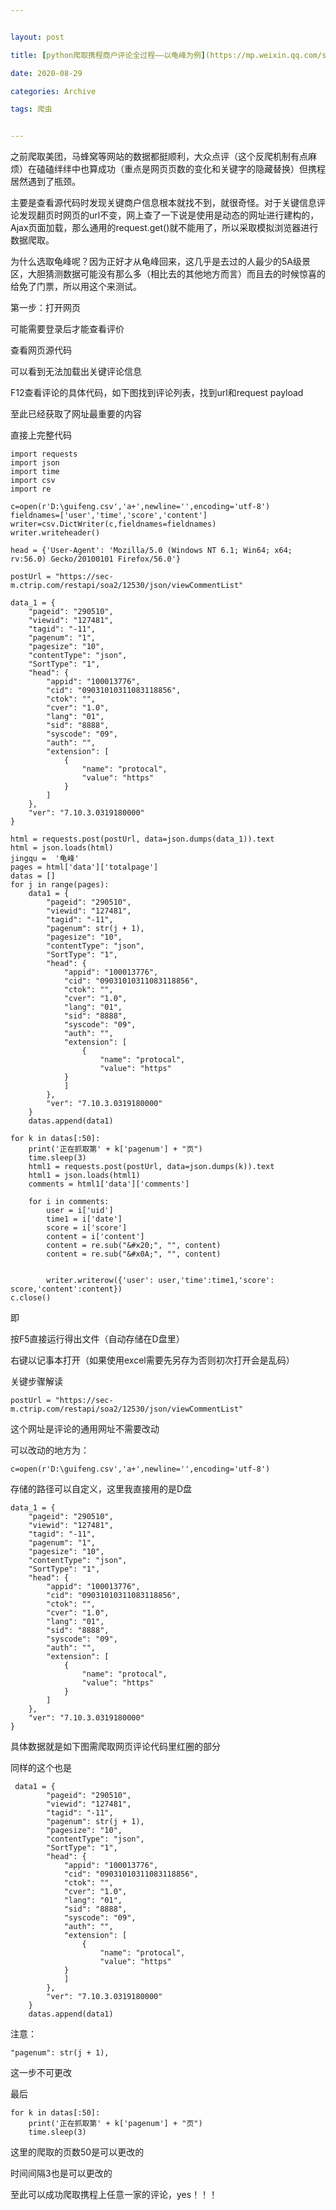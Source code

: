 ```yaml
---


layout: post

title: [python爬取携程商户评论全过程——以龟峰为例](https://mp.weixin.qq.com/s?__biz=MzA3MDQ2NzE5Mw==&mid=2652773510&idx=1&sn=83d4c87c55209fa14da22a91bf57949a&chksm=84d6d790b3a15e8613deabaa89f7a398f0ea2ba63dc38e0246381d612ded643589abdbb50dfb&token=184373101&lang=zh_CN#rd)  

date: 2020-08-29

categories: Archive

tags: 爬虫


---
```


之前爬取美团，马蜂窝等网站的数据都挺顺利，大众点评（这个反爬机制有点麻烦）在磕磕绊绊中也算成功（重点是网页页数的变化和关键字的隐藏替换）但携程居然遇到了瓶颈。



主要是查看源代码时发现关键商户信息根本就找不到，就很奇怪。对于关键信息评论发现翻页时网页的url不变，网上查了一下说是使用是动态的网址进行建构的，Ajax页面加载，那么通用的request.get()就不能用了，所以采取模拟浏览器进行数据爬取。



为什么选取龟峰呢？因为正好才从龟峰回来，这几乎是去过的人最少的5A级景区，大胆猜测数据可能没有那么多（相比去的其他地方而言）而且去的时候惊喜的给免了门票，所以用这个来测试。



第一步：打开网页








可能需要登录后才能查看评价







查看网页源代码







可以看到无法加载出关键评论信息



F12查看评论的具体代码，如下图找到评论列表，找到url和request payload









至此已经获取了网址最重要的内容



直接上完整代码
```
import requests
import json
import time
import csv
import re

c=open(r'D:\guifeng.csv','a+',newline='',encoding='utf-8')
fieldnames=['user','time','score','content']
writer=csv.DictWriter(c,fieldnames=fieldnames)
writer.writeheader()

head = {'User-Agent': 'Mozilla/5.0 (Windows NT 6.1; Win64; x64; rv:56.0) Gecko/20100101 Firefox/56.0'}

postUrl = "https://sec-m.ctrip.com/restapi/soa2/12530/json/viewCommentList"

data_1 = {
    "pageid": "290510",
    "viewid": "127481",
    "tagid": "-11",
    "pagenum": "1",
    "pagesize": "10",
    "contentType": "json",
    "SortType": "1",
    "head": {
        "appid": "100013776",
        "cid": "09031010311083118856",
        "ctok": "",
        "cver": "1.0",
        "lang": "01",
        "sid": "8888",
        "syscode": "09",
        "auth": "",
        "extension": [
            {
                "name": "protocal",
                "value": "https"
            }
        ]
    },
    "ver": "7.10.3.0319180000"
}

html = requests.post(postUrl, data=json.dumps(data_1)).text
html = json.loads(html)
jingqu =  '龟峰'
pages = html['data']['totalpage']
datas = []
for j in range(pages):
    data1 = {
        "pageid": "290510",
        "viewid": "127481",
        "tagid": "-11",
        "pagenum": str(j + 1),
        "pagesize": "10",
        "contentType": "json",
        "SortType": "1",
        "head": {
            "appid": "100013776",
            "cid": "09031010311083118856",
            "ctok": "",
            "cver": "1.0",
            "lang": "01",
            "sid": "8888",
            "syscode": "09",
            "auth": "",
            "extension": [
                {
                    "name": "protocal",
                    "value": "https"
            }
            ]
        },
        "ver": "7.10.3.0319180000"
    }
    datas.append(data1)

for k in datas[:50]:
    print('正在抓取第' + k['pagenum'] + "页")
    time.sleep(3)
    html1 = requests.post(postUrl, data=json.dumps(k)).text
    html1 = json.loads(html1)
    comments = html1['data']['comments']

    for i in comments:
        user = i['uid']
        time1 = i['date']
        score = i['score']
        content = i['content']
        content = re.sub("&#x20;", "", content)
        content = re.sub("&#x0A;", "", content)


        writer.writerow({'user': user,'time':time1,'score': score,'content':content})
c.close()
```

即





按F5直接运行得出文件（自动存储在D盘里）







右键以记事本打开（如果使用excel需要先另存为否则初次打开会是乱码）







关键步骤解读
```
postUrl = "https://sec-m.ctrip.com/restapi/soa2/12530/json/viewCommentList"
```
这个网址是评论的通用网址不需要改动



可以改动的地方为：
```
c=open(r'D:\guifeng.csv','a+',newline='',encoding='utf-8')
```
存储的路径可以自定义，这里我直接用的是D盘


```
data_1 = {
    "pageid": "290510",
    "viewid": "127481",
    "tagid": "-11",
    "pagenum": "1",
    "pagesize": "10",
    "contentType": "json",
    "SortType": "1",
    "head": {
        "appid": "100013776",
        "cid": "09031010311083118856",
        "ctok": "",
        "cver": "1.0",
        "lang": "01",
        "sid": "8888",
        "syscode": "09",
        "auth": "",
        "extension": [
            {
                "name": "protocal",
                "value": "https"
            }
        ]
    },
    "ver": "7.10.3.0319180000"
}
```

具体数据就是如下图需爬取网页评论代码里红圈的部分







同样的这个也是

```
 data1 = {
        "pageid": "290510",
        "viewid": "127481",
        "tagid": "-11",
        "pagenum": str(j + 1),
        "pagesize": "10",
        "contentType": "json",
        "SortType": "1",
        "head": {
            "appid": "100013776",
            "cid": "09031010311083118856",
            "ctok": "",
            "cver": "1.0",
            "lang": "01",
            "sid": "8888",
            "syscode": "09",
            "auth": "",
            "extension": [
                {
                    "name": "protocal",
                    "value": "https"
            }
            ]
        },
        "ver": "7.10.3.0319180000"
    }
    datas.append(data1)
```

注意：
 ```
 "pagenum": str(j + 1),
 ```

这一步不可更改



最后
```
for k in datas[:50]:
    print('正在抓取第' + k['pagenum'] + "页")
    time.sleep(3)
```
这里的爬取的页数50是可以更改的

时间间隔3也是可以更改的



至此可以成功爬取携程上任意一家的评论，yes！！！
